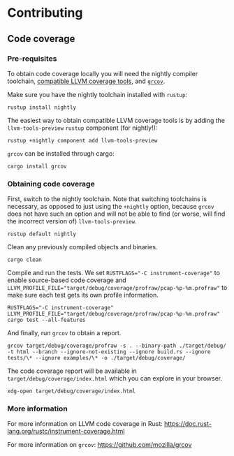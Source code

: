 # Contributing

## Code coverage

### Pre-requisites

To obtain code coverage locally you will need the nightly compiler toolchain, [compatible LLVM coverage tools](https://doc.rust-lang.org/rustc/instrument-coverage.html#installing-llvm-coverage-tools), and [`grcov`](https://github.com/mozilla/grcov).

Make sure you have the nightly toolchain installed with `rustup`:
```
rustup install nightly
```

The easiest way to obtain compatible LLVM coverage tools is by adding the `llvm-tools-preview` `rustup` component (for nightly!):
```
rustup +nightly component add llvm-tools-preview
```

`grcov` can be installed through cargo:
```
cargo install grcov
```

### Obtaining code coverage

First, switch to the nightly toolchain. Note that switching toolchains is necessary, as opposed to just using the `+nightly` option, because `grcov` does not have such an option and will not be able to find (or worse, will find the incorrect version of) `llvm-tools-preview`.
```
rustup default nightly
```

Clean any previously compiled objects and binaries.
```
cargo clean
```

Compile and run the tests. We set `RUSTFLAGS="-C instrument-coverage"` to enable source-based code coverage and `LLVM_PROFILE_FILE="target/debug/coverage/profraw/pcap-%p-%m.profraw"` to make sure each test gets its own profile information.
```
RUSTFLAGS="-C instrument-coverage" LLVM_PROFILE_FILE="target/debug/coverage/profraw/pcap-%p-%m.profraw" cargo test --all-features
```

And finally, run `grcov` to obtain a report.
```
grcov target/debug/coverage/profraw -s . --binary-path ./target/debug/ -t html --branch --ignore-not-existing --ignore build.rs --ignore tests/\* --ignore examples/\* -o ./target/debug/coverage/
```

The code coverage report will be available in `target/debug/coverage/index.html` which you can explore in your browser.
```
xdg-open target/debug/coverage/index.html
```

### More information

For more information on LLVM code coverage in Rust: https://doc.rust-lang.org/rustc/instrument-coverage.html

For more information on `grcov`: https://github.com/mozilla/grcov
